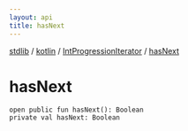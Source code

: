 ```yaml
---
layout: api
title: hasNext
---
```

[stdlib](../../index.html) / [kotlin](../index.html) / [IntProgressionIterator](index.html) / [hasNext](hasNext.html)

# hasNext

```
open public fun hasNext(): Boolean
private val hasNext: Boolean
```
